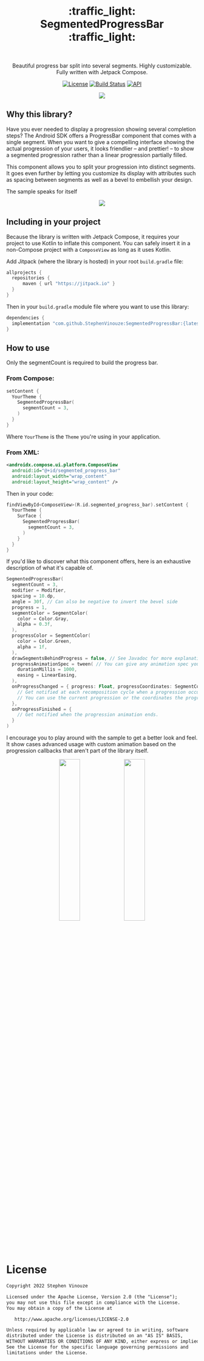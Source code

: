 <h1 align="center">:traffic_light: SegmentedProgressBar :traffic_light:</h1>
<br/>
<p align="center">
Beautiful progress bar split into several segments. Highly customizable. Fully written with Jetpack Compose.
</p>

<p align="center">
  <a href="https://opensource.org/licenses/Apache-2.0"><img alt="License" src="https://img.shields.io/badge/License-Apache%202.0-blue.svg"/></a>
  <a href="https://github.com/StephenVinouze/SegmentedProgressBar/actions"><img alt="Build Status" src="https://github.com/StephenVinouze/SegmentedProgressBar/workflows/Android%20CI/badge.svg"/></a> 
  <a href="https://android-arsenal.com/api?level=21"><img alt="API" src="https://img.shields.io/badge/API-21%2B-brightgreen.svg?style=flat"/></a>
</p>

<p align="center">
  <img src="https://user-images.githubusercontent.com/14751184/149196357-727b8fc4-b8ff-4735-8c0e-da3a60f973b5.gif" />
</p>

## Why this library?
Have you ever needed to display a progression showing several completion steps? The Android SDK offers a ProgressBar component that comes with a single segment. When you want to give a compelling interface showing the actual progression of your users, it looks friendlier – and prettier! – to show a segmented progression rather than a linear progression partially filled.

This component allows you to split your progression into distinct segments. It goes even further by letting you customize its display with attributes such as spacing between segments as well as a bevel to embellish your design.

The sample speaks for itself

<p align="center">
  <img src="https://user-images.githubusercontent.com/14751184/149315010-4e406182-41b0-4fb8-8ff3-46489a4c4584.gif" />
</p>


## Including in your project
Because the library is written with Jetpack Compose, it requires your project to use Kotlin to inflate this component. You can safely insert it in a non-Compose project with a `ComposeView` as long as it uses Kotlin.

Add Jitpack (where the library is hosted) in your root `build.gradle` file:

```groovy
allprojects {
  repositories {
	  maven { url "https://jitpack.io" }
  }
}
```

Then in your `build.gradle` module file where you want to use this library:

```groovy
dependencies {
  implementation "com.github.StephenVinouze:SegmentedProgressBar:{latest_version}"
}

```

## How to use
Only the segmentCount is required to build the progress bar.

### From Compose:
```kotlin
setContent {
  YourTheme {
    SegmentedProgressBar(
      segmentCount = 3,
    )
  }
}
```

Where `YourTheme` is the `Theme` you're using in your application.

### From XML:
```xml
<androidx.compose.ui.platform.ComposeView
  android:id="@+id/segmented_progress_bar"
  android:layout_width="wrap_content"
  android:layout_height="wrap_content" />
```

Then in your code:

```kotlin
findViewById<ComposeView>(R.id.segmented_progress_bar).setContent {
  YourTheme {
    Surface {
      SegmentedProgressBar(
        segmentCount = 3,
      )
    }
  }
}
```

If you'd like to discover what this component offers, here is an exhaustive description of what it's capable of.

```kotlin
SegmentedProgressBar(
  segmentCount = 3,
  modifier = Modifier,
  spacing = 10.dp,
  angle = 30f, // Can also be negative to invert the bevel side
  progress = 1,
  segmentColor = SegmentColor(
    color = Color.Gray,
    alpha = 0.3f,
  ),
  progressColor = SegmentColor(
    color = Color.Green,
    alpha = 1f,
  ),
  drawSegmentsBehindProgress = false, // See Javadoc for more explanation on this parameter
  progressAnimationSpec = tween( // You can give any animation spec you'd like
    durationMillis = 1000,
    easing = LinearEasing,
  ),
  onProgressChanged = { progress: Float, progressCoordinates: SegmentCoordinates ->
    // Get notified at each recomposition cycle when a progression occurs.
    // You can use the current progression or the coordinates the progress segment currently has.
  },
  onProgressFinished = {
    // Get notified when the progression animation ends.
  }
)
```

I encourage you to play around with the sample to get a better look and feel. It show cases advanced usage with custom animation based on the progression callbacks that aren't part of the library itself.

<p align="center">
  <img src="https://user-images.githubusercontent.com/14751184/149315068-15c06eb8-f72b-4085-b888-3d59387cedd7.gif" width="33%" />
  <img src="https://user-images.githubusercontent.com/14751184/149315062-5ff6b53e-b416-43b9-b8f1-f30e5d11e262.gif" width="33%" />
</p>

# License
```xml
Copyright 2022 Stephen Vinouze

Licensed under the Apache License, Version 2.0 (the "License");
you may not use this file except in compliance with the License.
You may obtain a copy of the License at

   http://www.apache.org/licenses/LICENSE-2.0

Unless required by applicable law or agreed to in writing, software
distributed under the License is distributed on an "AS IS" BASIS,
WITHOUT WARRANTIES OR CONDITIONS OF ANY KIND, either express or implied.
See the License for the specific language governing permissions and
limitations under the License.
```
